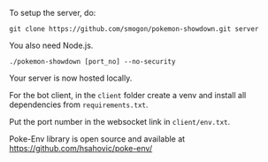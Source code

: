 To setup the server, do: 
```
git clone https://github.com/smogon/pokemon-showdown.git server
```

You also need Node.js.

```
./pokemon-showdown [port_no] --no-security
```

Your server is now hosted locally.


For the bot client, in the `client` folder create a venv and install all dependencies from `requirements.txt`.

Put the port number in the websocket link in `client/env.txt`.


Poke-Env library is open source and available at https://github.com/hsahovic/poke-env/
